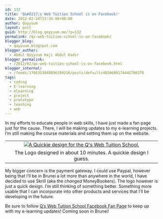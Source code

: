 ```yaml
---
id: 132
title: 'Q&#8217;s Web Tuition School is on Facebook!'
date: 2012-02-24T13:34:00+00:00
author: Qoyyuum
layout: post
guid: http://blog.qoyyuum.me/?p=132
permalink: /qs-web-tuition-school-is-on-facebook/
blogger_blog:
  - qoyyuum.blogspot.com
blogger_author:
  - Abdul Qoyyuum Haji Abdul Kadir
blogger_permalink:
  - /2012/02/qs-web-tuition-school-is-on-facebook.html
blogger_internal:
  - /feeds/1705353048896399216/posts/default/4850689174442700378
tags:
  - coding
  - E-learning
  - elearning
  - project
  - prototype
  - teaching
  - web
---
```

In my efforts to educate people in web skills, I have just made a fan page just for the cause. There, I will be making updates to my e-learning projects. I&#8217;m still making the course materials and setting them up on the website.
  


<table align="center" cellpadding="0" cellspacing="0" style="margin-left: auto; margin-right: auto; text-align: center;">
  <tr>
    <td style="text-align: center;">
      <a href="http://i0.wp.com/blog.qoyyuum.me/wp-content/uploads/2012/02/Qs-Web-Tuition-School-Logo.jpg" style="margin-left: auto; margin-right: auto;"><img alt="A Quickie design for the Q's Web Tuition School." border="0" src="http://i0.wp.com/blog.qoyyuum.me/wp-content/uploads/2012/02/Qs-Web-Tuition-School-Logo.jpg?w=676" title="" data-recalc-dims="1" /></a>
    </td>
  </tr>
  
  <tr>
    <td style="text-align: center;">
      The Logo designed in about 10 minutes. A quickie design I guess.
    </td>
  </tr>
</table>

My bigger concern is the payment gateway. I could use Paypal, however being that I&#8217;ll be in Brunei a lot more than anywhere in the world, I have decided to use Skrill (aka the _changed_&nbsp;MoneyBookers). The logo however is just a quick design. I&#8217;m still thinking of something better. Something more usable that I can incorporate into other products and services that I&#8217;ll be developing in the future.

Be sure to follow&nbsp;[Q&#8217;s Web Tuition School Facebook Fan Page](https://www.facebook.com/pages/Qs-Web-Tuition-School/365906106760544?sk=wall) to keep up with my e-learning updates! Coming soon in Brunei!